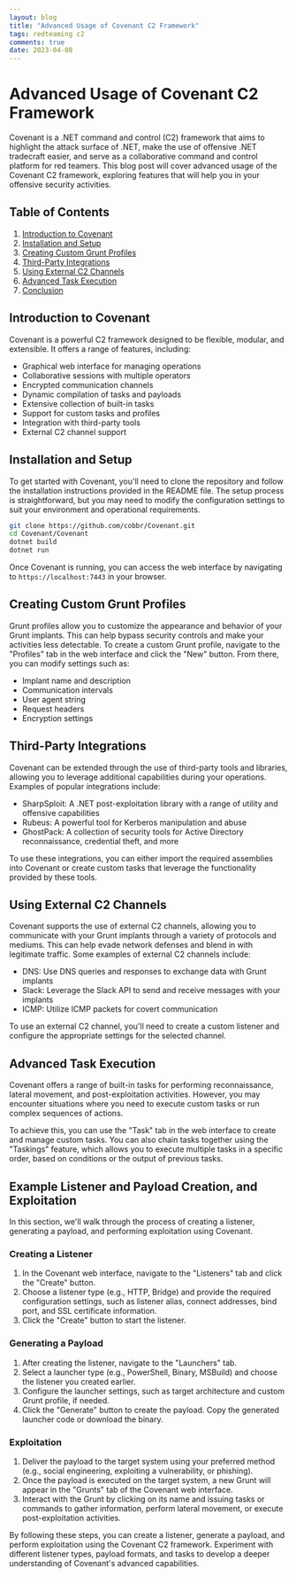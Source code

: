 ```yaml
---
layout: blog
title: "Advanced Usage of Covenant C2 Framework"
tags: redteaming c2
comments: true
date: 2023-04-08
---
```


# Advanced Usage of Covenant C2 Framework

Covenant is a .NET command and control (C2) framework that aims to highlight the attack surface of .NET, make the use of offensive .NET tradecraft easier, and serve as a collaborative command and control platform for red teamers. This blog post will cover advanced usage of the Covenant C2 framework, exploring features that will help you in your offensive security activities.

## Table of Contents
1. [Introduction to Covenant](#introduction-to-covenant)
2. [Installation and Setup](#installation-and-setup)
3. [Creating Custom Grunt Profiles](#creating-custom-grunt-profiles)
4. [Third-Party Integrations](#third-party-integrations)
5. [Using External C2 Channels](#using-external-c2-channels)
6. [Advanced Task Execution](#advanced-task-execution)
7. [Conclusion](#conclusion)

## Introduction to Covenant

Covenant is a powerful C2 framework designed to be flexible, modular, and extensible. It offers a range of features, including:

- Graphical web interface for managing operations
- Collaborative sessions with multiple operators
- Encrypted communication channels
- Dynamic compilation of tasks and payloads
- Extensive collection of built-in tasks
- Support for custom tasks and profiles
- Integration with third-party tools
- External C2 channel support

## Installation and Setup

To get started with Covenant, you'll need to clone the repository and follow the installation instructions provided in the README file. The setup process is straightforward, but you may need to modify the configuration settings to suit your environment and operational requirements.

```bash
git clone https://github.com/cobbr/Covenant.git
cd Covenant/Covenant
dotnet build
dotnet run
```

Once Covenant is running, you can access the web interface by navigating to `https://localhost:7443` in your browser.

## Creating Custom Grunt Profiles

Grunt profiles allow you to customize the appearance and behavior of your Grunt implants. This can help bypass security controls and make your activities less detectable. To create a custom Grunt profile, navigate to the "Profiles" tab in the web interface and click the "New" button. From there, you can modify settings such as:

- Implant name and description
- Communication intervals
- User agent string
- Request headers
- Encryption settings

## Third-Party Integrations

Covenant can be extended through the use of third-party tools and libraries, allowing you to leverage additional capabilities during your operations. Examples of popular integrations include:

- SharpSploit: A .NET post-exploitation library with a range of utility and offensive capabilities
- Rubeus: A powerful tool for Kerberos manipulation and abuse
- GhostPack: A collection of security tools for Active Directory reconnaissance, credential theft, and more

To use these integrations, you can either import the required assemblies into Covenant or create custom tasks that leverage the functionality provided by these tools.

## Using External C2 Channels

Covenant supports the use of external C2 channels, allowing you to communicate with your Grunt implants through a variety of protocols and mediums. This can help evade network defenses and blend in with legitimate traffic. Some examples of external C2 channels include:

- DNS: Use DNS queries and responses to exchange data with Grunt implants
- Slack: Leverage the Slack API to send and receive messages with your implants
- ICMP: Utilize ICMP packets for covert communication

To use an external C2 channel, you'll need to create a custom listener and configure the appropriate settings for the selected channel.

## Advanced Task Execution

Covenant offers a range of built-in tasks for performing reconnaissance, lateral movement, and post-exploitation activities. However, you may encounter situations where you need to execute custom tasks or run complex sequences of actions.

To achieve this, you can use the "Task" tab in the web interface to create and manage custom tasks. You can also chain tasks together using the "Taskings" feature, which allows you to execute multiple tasks in a specific order, based on conditions or the output of previous tasks.


## Example Listener and Payload Creation, and Exploitation

In this section, we'll walk through the process of creating a listener, generating a payload, and performing exploitation using Covenant.

### Creating a Listener

1. In the Covenant web interface, navigate to the "Listeners" tab and click the "Create" button.
2. Choose a listener type (e.g., HTTP, Bridge) and provide the required configuration settings, such as listener alias, connect addresses, bind port, and SSL certificate information.
3. Click the "Create" button to start the listener.

### Generating a Payload

1. After creating the listener, navigate to the "Launchers" tab.
2. Select a launcher type (e.g., PowerShell, Binary, MSBuild) and choose the listener you created earlier.
3. Configure the launcher settings, such as target architecture and custom Grunt profile, if needed.
4. Click the "Generate" button to create the payload. Copy the generated launcher code or download the binary.

### Exploitation

1. Deliver the payload to the target system using your preferred method (e.g., social engineering, exploiting a vulnerability, or phishing).
2. Once the payload is executed on the target system, a new Grunt will appear in the "Grunts" tab of the Covenant web interface.
3. Interact with the Grunt by clicking on its name and issuing tasks or commands to gather information, perform lateral movement, or execute post-exploitation activities.

By following these steps, you can create a listener, generate a payload, and perform exploitation using the Covenant C2 framework. Experiment with different listener types, payload formats, and tasks to develop a deeper understanding of Covenant's advanced capabilities.

